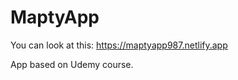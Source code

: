 # MaptyApp
 
You can look at this: https://maptyapp987.netlify.app <br />
 
App based on Udemy course. 
